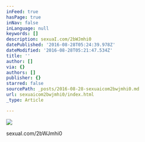 ```yaml
---
inFeed: true
hasPage: true
inNav: false
inLanguage: null
keywords: []
description: sexuaI.com/2bWJmhi0
datePublished: '2016-08-28T05:24:39.978Z'
dateModified: '2016-08-28T05:21:47.534Z'
title: ''
author: []
via: {}
authors: []
publisher: {}
starred: false
sourcePath: _posts/2016-08-28-sexuaicom2bwjmhi0.md
url: sexuaicom2bwjmhi0/index.html
_type: Article

---
```

![](https://the-grid-user-content.s3-us-west-2.amazonaws.com/e27bacbf-0265-42a1-b8e1-dedcb6887bb7.jpg)

sexuaI.com/2bWJmhi0